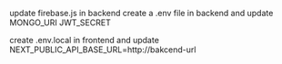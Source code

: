 update firebase.js in backend
create a .env file in backend and update
MONGO_URI
JWT_SECRET

create .env.local in frontend and update
NEXT_PUBLIC_API_BASE_URL=http://bakcend-url
